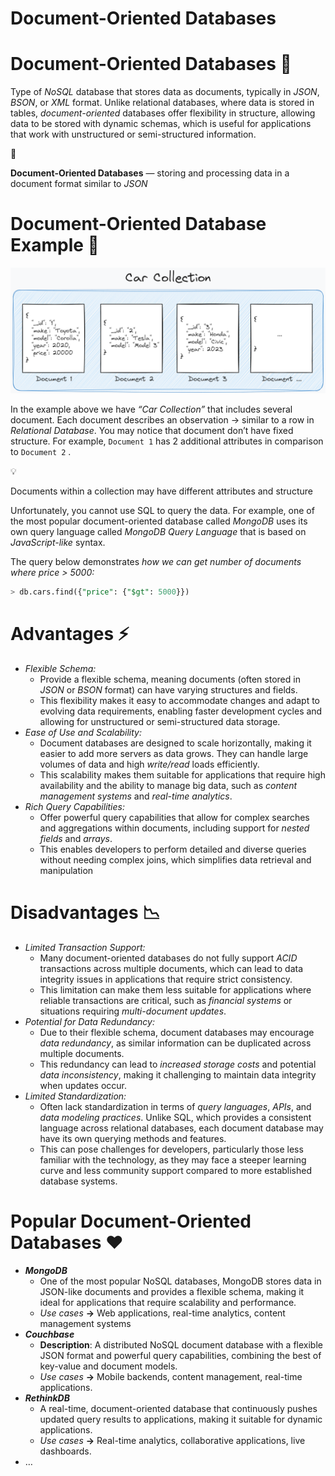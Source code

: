 # Document-Oriented Databases

# Document-Oriented Databases 📄

Type of *NoSQL* database that stores data as documents, typically in *JSON*, *BSON*, or *XML* format. Unlike relational databases, where data is stored in tables, *document-oriented* databases offer flexibility in structure, allowing data to be stored with dynamic schemas, which is useful for applications that work with unstructured or semi-structured information.

<aside>
📖

**Document-Oriented Databases** — storing and processing data in a document format similar to *JSON*

</aside>

# Document-Oriented Database Example 🧪

![collection-example](img/collection-example.png)

In the example above we have *“Car Collection”* that includes several document. Each document describes an observation → similar to a row in *Relational Database*. You may notice that document don’t have fixed structure. For example, `Document 1` has 2 additional attributes in comparison to `Document 2` .

<aside>
💡

Documents within a collection may have different attributes and structure

</aside>

Unfortunately, you cannot use SQL to query the data. For example, one of the most popular document-oriented database called *MongoDB* uses its own query language called *MongoDB Query Language* that is based on *JavaScript-like* syntax. 

The query below demonstrates *how we can get number of documents where price > 5000:*

```sql
> db.cars.find({"price": {"$gt": 5000}})
```

# Advantages ⚡

- *Flexible Schema:*
    - Provide a flexible schema, meaning documents (often stored in *JSON* or *BSON* format) can have varying structures and fields.
    - This flexibility makes it easy to accommodate changes and adapt to evolving data requirements, enabling faster development cycles and allowing for unstructured or semi-structured data storage.
- *Ease of Use and Scalability:*
    - Document databases are designed to scale horizontally, making it easier to add more servers as data grows. They can handle large volumes of data and high *write/read* loads efficiently.
    - This scalability makes them suitable for applications that require high availability and the ability to manage big data, such as *content management systems* and *real-time analytics*.
- *Rich Query Capabilities:*
    - Offer powerful query capabilities that allow for complex searches and aggregations within documents, including support for *nested fields* and *arrays*.
    - This enables developers to perform detailed and diverse queries without needing complex joins, which simplifies data retrieval and manipulation

# Disadvantages 📉

- *Limited Transaction Support:*
    - Many document-oriented databases do not fully support *ACID* transactions across multiple documents, which can lead to data integrity issues in applications that require strict consistency.
    - This limitation can make them less suitable for applications where reliable transactions are critical, such as *financial systems* or situations requiring *multi-document updates*.
- *Potential for Data Redundancy:*
    - Due to their flexible schema, document databases may encourage *data redundancy*, as similar information can be duplicated across multiple documents.
    - This redundancy can lead to *increased storage costs* and potential *data inconsistency*, making it challenging to maintain data integrity when updates occur.
- *Limited Standardization:*
    - Often lack standardization in terms of *query languages*, *APIs*, and *data modeling practices*. Unlike SQL, which provides a consistent language across relational databases, each document database may have its own querying methods and features.
    - This can pose challenges for developers, particularly those less familiar with the technology, as they may face a steeper learning curve and less community support compared to more established database systems.

# Popular Document-Oriented Databases ❤️

- ***MongoDB***
    - One of the most popular NoSQL databases, MongoDB stores data in JSON-like documents and provides a flexible schema, making it ideal for applications that require scalability and performance.
    - *Use cases* **→** Web applications, real-time analytics, content management systems
- ***Couchbase***
    - **Description**: A distributed NoSQL document database with a flexible JSON format and powerful query capabilities, combining the best of key-value and document models.
    - *Use cases* **→** Mobile backends, content management, real-time applications.
- ***RethinkDB***
    - A real-time, document-oriented database that continuously pushes updated query results to applications, making it suitable for dynamic applications.
    - *Use cases* **→** Real-time analytics, collaborative applications, live dashboards.
- …